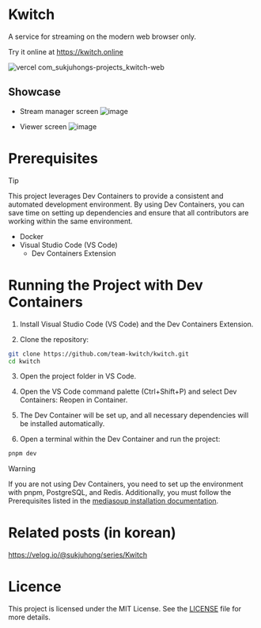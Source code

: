 # Kwitch
A service for streaming on the modern web browser only.

Try it online at https://kwitch.online

![vercel com_sukjuhongs-projects_kwitch-web](https://github.com/user-attachments/assets/c8c54442-d419-444d-b845-f0fdb11ee540)

## Showcase
- Stream manager screen
  ![image](https://github.com/user-attachments/assets/6ab30b78-a872-4f32-8bca-973ea9fdd46b)

- Viewer screen
  ![image](https://github.com/user-attachments/assets/9bad41d0-0d3f-4777-8e0c-22830f764d01)

# Prerequisites
> [!TIP]
> This project leverages Dev Containers to provide a consistent and automated development environment. By using Dev Containers, you can save time on setting up dependencies and ensure that all contributors are working within the same environment.

- Docker
- Visual Studio Code (VS Code)
  - Dev Containers Extension

# Running the Project with Dev Containers
1. Install Visual Studio Code (VS Code) and the Dev Containers Extension.

2. Clone the repository:
```bash
git clone https://github.com/team-kwitch/kwitch.git
cd kwitch
```

3. Open the project folder in VS Code.

4. Open the VS Code command palette (Ctrl+Shift+P) and select Dev Containers: Reopen in Container.

5. The Dev Container will be set up, and all necessary dependencies will be installed automatically.

6. Open a terminal within the Dev Container and run the project:
```bash
pnpm dev
```

> [!WARNING]
> If you are not using Dev Containers, you need to set up the environment with pnpm, PostgreSQL, and Redis. Additionally, you must follow the Prerequisites listed in the [mediasoup installation documentation](https://mediasoup.org/documentation/v3/mediasoup/installation/).

# Related posts (in korean)
https://velog.io/@sukjuhong/series/Kwitch

# Licence
This project is licensed under the MIT License. See the [LICENSE](./LICENCE) file for more details.
